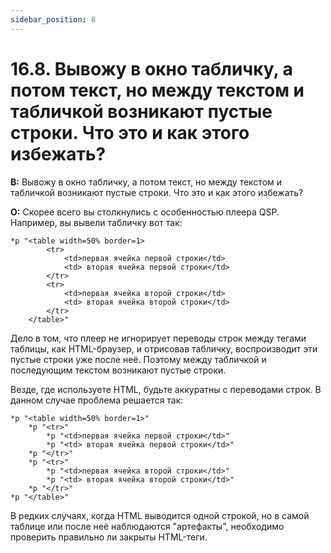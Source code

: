```yaml
---
sidebar_position: 8
---
```


# 16.8. Вывожу в окно табличку, а потом текст, но между текстом и табличкой возникают пустые строки. Что это и как этого избежать?
<!-- [:faq_16_08] -->

**В:** Вывожу в окно табличку, а потом текст, но между текстом и табличкой возникают пустые строки. Что это и как этого избежать?

**О:**
Скорее всего вы столкнулись с особенностью плеера QSP. Например, вы вывели табличку вот так:
```qsp
*p "<table width=50% border=1>
        <tr>
            <td>первая ячейка первой строки</td>
            <td> вторая ячейка первой строки</td>
        </tr>
        <tr>
            <td>первая ячейка второй строки</td>
            <td> вторая ячейка второй строки</td>
        </tr>
    </table>"
```
Дело в том, что плеер не игнорирует переводы строк между тегами таблицы, как HTML-браузер, и отрисовав табличку, воспроизводит эти пустые строки уже после неё. Поэтому между табличкой и последующим текстом возникают пустые строки.

Везде, где используете HTML, будьте аккуратны с переводами строк. В данном случае проблема решается так:
```qsp
*p "<table width=50% border=1>"
    *p "<tr>"
        *p "<td>первая ячейка первой строки</td>"
        *p "<td> вторая ячейка первой строки</td>"
    *p "</tr>"
    *p "<tr>"
        *p "<td>первая ячейка второй строки</td>"
        *p "<td> вторая ячейка второй строки</td>"
    *p "</tr>"
*p "</table>"
```
В редких случаях, когда HTML выводится одной строкой, но в самой таблице или после неё наблюдаются "артефакты", необходимо проверить правильно ли закрыты HTML-теги.
